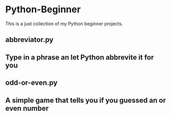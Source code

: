 # Python-Beginner

This is a just collection of my Python beginner projects.

<h2>abbreviator.py<h2/>
Type in a phrase an let Python abbrevite it for you

<h2>odd-or-even.py<h2/>
A simple game that tells you if you guessed an or even number
